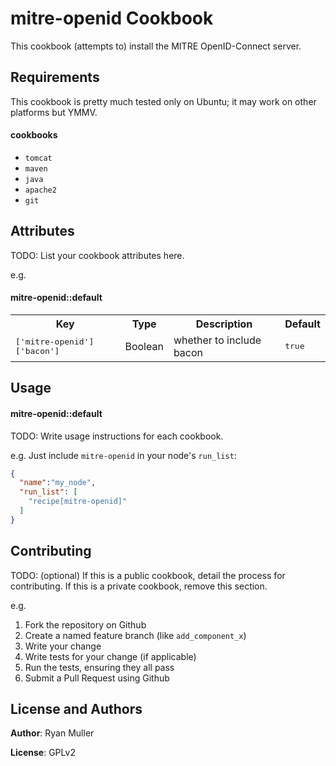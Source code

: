 mitre-openid Cookbook
=====================
This cookbook (attempts to) install the MITRE OpenID-Connect server.

Requirements
------------
This cookbook is pretty much tested only on Ubuntu; it may work on other platforms but YMMV.

#### cookbooks
- `tomcat`
- `maven`
- `java`
- `apache2`
- `git`

Attributes
----------
TODO: List your cookbook attributes here.

e.g.
#### mitre-openid::default
<table>
  <tr>
    <th>Key</th>
    <th>Type</th>
    <th>Description</th>
    <th>Default</th>
  </tr>
  <tr>
    <td><tt>['mitre-openid']['bacon']</tt></td>
    <td>Boolean</td>
    <td>whether to include bacon</td>
    <td><tt>true</tt></td>
  </tr>
</table>

Usage
-----
#### mitre-openid::default
TODO: Write usage instructions for each cookbook.

e.g.
Just include `mitre-openid` in your node's `run_list`:

```json
{
  "name":"my_node",
  "run_list": [
    "recipe[mitre-openid]"
  ]
}
```

Contributing
------------
TODO: (optional) If this is a public cookbook, detail the process for contributing. If this is a private cookbook, remove this section.

e.g.
1. Fork the repository on Github
2. Create a named feature branch (like `add_component_x`)
3. Write your change
4. Write tests for your change (if applicable)
5. Run the tests, ensuring they all pass
6. Submit a Pull Request using Github

License and Authors
-------------------
**Author**: Ryan Muller

**License**: GPLv2
